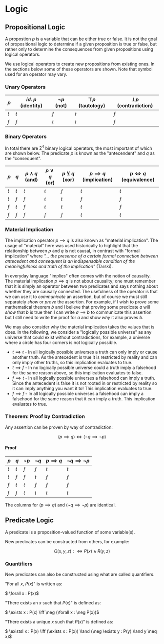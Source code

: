 # Logic

## Propositional Logic

A propostion $p$ is a variable that can be either true or false. It is not the goal of propositional logic to determine if a given proposition is true or false, but rather only to determine the consequences from given propositions using logical operators.

We use logical operators to create new propositions from existing ones. In the sections below some of these operators are shown. Note that symbol used for an operator may vary.

### Unary Operators

| $p$ | $id. \ p$ (identity) | $\neg p$ (not) | $\top p$ (tautology)  | $\bot p$ (contradiction) |
| - | - | - | - | - |
| $t$ | $t$ | $f$ | $t$ | $f$ |
| $f$ | $f$ | $t$ | $t$ | $f$ |


### Binary Operators

In total there are $2^4$ binary logical operators, the most important of which are shown below. The predicate $p$ is known as the "antecendent" and $q$ as the "consequent".

| $p$ | $q$ | $p \land q$ (and) | $p \lor q$ (or)  | $p \veebar q$ (xor) | $p \implies q$ (implication) | $p \iff q$ (equivalence) |
| - | - | - | - | - | - | -|
| $t$ | $t$ | $t$ | $t$ | $f$ | $t$ | $t$ | 
| $t$ | $f$ | $f$ | $t$ | $t$ | $f$ | $f$ | 
| $f$ | $t$ | $f$ | $t$ | $t$ | $t$ | $f$ | 
| $f$ | $f$ | $f$ | $f$ | $f$ | $t$ | $t$ | 

### Material Implication

The implication operator $p \implies q$ is also known as "material implication". The usage of "material" here was used historically to highlight that the relationship between $p$ and $q$ is not causal, in contrast with  "formal implication" where _"... the presence of a certain formal connection between antecedent and consequent is an indispensable condition of the meaningfulness and truth of the implication"_ (Tarski).

In everyday language "implies" often comes with the notion of causality. The material implication $p \implies q$ is not about causality; one must remember that it is simply an operator between two predicates and says nothing about whether they are causally connected. The usefulness of the operator is that we can use it to _communicate_ an assertion, but of course we must still separately _show_ or _prove_ the assertion. For example, if I wish to prove some mathematical theorem $b$ and I believe that proving some predicate $a$ will _show_ that $b$ is true then I can write $a \implies b$ to communicate this assertion but I still need to write the proof for $a$ and show _why_ it also proves $b$.

We may also consider why the material implication takes the values that is does. In the following, we consider a "logically possible universe" as any universe that could exist without contradictions, for example, a universe where a circle has four corners is not logically possible.

* $t \implies t$ - In all logically possible universes a truth can only imply or cause another truth. As the antecedent is true it is restricted by reality and can only imply other truths, so this implication evaluates to true.
* $t \implies f$ - In no logically possible universe could a truth imply a falsehood for the same reason above, so this implication evaluates to false.
* $f \implies t$ - In all logically possible universes a falsehood can imply a truth. Since the antecedent is false it is not rooted in or restricted by reality so it can imply anything you want it to! This implication evaluates to true.
* $f \implies f$ - In all logically possible universes a falsehood can imply a falsehood for the same reason that it can imply a truth. This implication evaluates to true.

### Theorem: Proof by Contradiction

Any assertion can be proven by way of contradiction:

$$
    (p \implies q) \iff (\neg q \implies \neg p)
$$

#### Proof

| $p$ | $q$ | $\neg p$ | $\neg q$  | $p \implies q$ | $\neg q \implies \neg p$ |
| - | - | - | - | - | - |
| $t$ | $t$ | $f$ | $f$ | $t$ | $t$ |
| $t$ | $f$ | $f$ | $t$ | $f$ | $f$ |
| $f$ | $t$ | $t$ | $f$ | $f$ | $f$ |
| $f$ | $f$ | $t$ | $t$ | $t$ | $t$ |

The columns for $(p \implies q)$ and $(\neg q \implies \neg p)$  are identical.

## Predicate Logic

A predicate is a proposition-valued function of some variable(s).

New predicates can be constructed from others, for example:

$$
    Q(x, y, z): \iff P(x) \land R(y, z)
$$

### Quantifiers
New predicates can also be constructed using what are called quantifiers.

"For all $x$, $P(x)$" is written as:

$ \forall x : P(x)$

"There exists an $x$ such that $P(x)$" is defined as:

$ \exists x : P(x) \iff \neg (\forall x : \neg P(x))$

"There exists a unique $x$ such that $P(x)$" is defined as:

$ \exists! x : P(x) \iff (\exists x : P(x)) \land (\neg \exists y : P(y) \land y \neq x)$ 